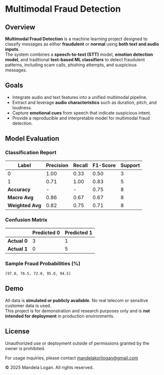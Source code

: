 # Multimodal Fraud Detection

## Overview

**Multimodal Fraud Detection** is a machine learning project designed to classify messages as either **fraudulent** or **normal** using **both text and audio inputs**.  
The system combines a **speech-to-text (STT)** model, **emotion detection model**, and traditional **text-based ML classifiers** to detect fraudulent patterns, including scam calls, phishing attempts, and suspicious messages.

## Goals

- Integrate audio and text features into a unified multimodal pipeline.  
- Extract and leverage **audio characteristics** such as duration, pitch, and loudness.  
- Capture **emotional cues** from speech that indicate suspicious intent.  
- Provide a reproducible and interpretable model for multimodal fraud detection.
## Model Evaluation

### Classification Report

| Label          | Precision | Recall | F1-Score | Support |
|----------------|-----------|--------|----------|---------|
| 0              | 1.00      | 0.33   | 0.50     | 3       |
| 1              | 0.71      | 1.00   | 0.83     | 5       |
| **Accuracy**   | -         | -      | 0.75     | 8       |
| **Macro Avg**  | 0.86      | 0.67   | 0.67     | 8       |
| **Weighted Avg** | 0.82    | 0.75   | 0.71     | 8       |

### Confusion Matrix

|               | Predicted 0 | Predicted 1 |
|---------------|------------|------------|
| **Actual 0**  | 3          | 1          |
| **Actual 1**  | 0          | 5          |

### Sample Fraud Probabilities (%)

```
[97.0, 76.5, 72.0, 95.0, 94.5]
```

## Demo

All data is **simulated or publicly available**. No real telecom or sensitive customer data is used.  
This project is for demonstration and research purposes only and is **not intended for deployment** in production environments.

## License  
Unauthorized use or deployment outside of permissions granted by the owner is prohibited.

For usage inquiries, please contact mandelakorilogan@gmail.com

© 2025 Mandela Logan. All rights reserved.
